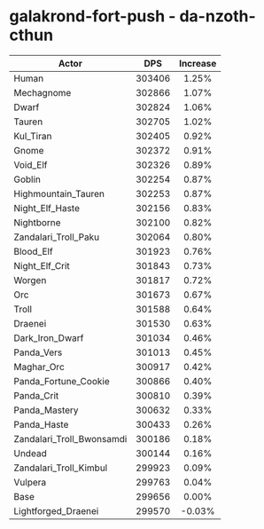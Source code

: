 # galakrond-fort-push - da-nzoth-cthun
| Actor | DPS | Increase |
|---|:---:|:---:|
|Human|303406|1.25%|
|Mechagnome|302866|1.07%|
|Dwarf|302824|1.06%|
|Tauren|302705|1.02%|
|Kul_Tiran|302405|0.92%|
|Gnome|302372|0.91%|
|Void_Elf|302326|0.89%|
|Goblin|302254|0.87%|
|Highmountain_Tauren|302253|0.87%|
|Night_Elf_Haste|302156|0.83%|
|Nightborne|302100|0.82%|
|Zandalari_Troll_Paku|302064|0.80%|
|Blood_Elf|301923|0.76%|
|Night_Elf_Crit|301843|0.73%|
|Worgen|301817|0.72%|
|Orc|301673|0.67%|
|Troll|301588|0.64%|
|Draenei|301530|0.63%|
|Dark_Iron_Dwarf|301034|0.46%|
|Panda_Vers|301013|0.45%|
|Maghar_Orc|300917|0.42%|
|Panda_Fortune_Cookie|300866|0.40%|
|Panda_Crit|300810|0.39%|
|Panda_Mastery|300632|0.33%|
|Panda_Haste|300433|0.26%|
|Zandalari_Troll_Bwonsamdi|300186|0.18%|
|Undead|300144|0.16%|
|Zandalari_Troll_Kimbul|299923|0.09%|
|Vulpera|299763|0.04%|
|Base|299656|0.00%|
|Lightforged_Draenei|299570|-0.03%|
